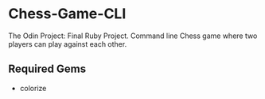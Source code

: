 # Chess-Game-CLI
The Odin Project: Final Ruby Project. Command line Chess game where two players can play against each other.

## Required Gems
- colorize
